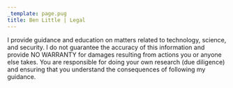 ```yaml
---
_template: page.pug
title: Ben Little | Legal
---
```


I provide guidance and education on matters related to technology, science, and
security. I do not guarantee the accuracy of this information and provide NO
WARRANTY for damages resulting from actions you or anyone else takes. You are
responsible for doing your own research (due diligence) and ensuring that you
understand the consequences of following my guidance.
